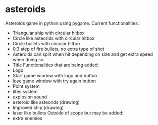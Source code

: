 # asteroids
Asteroids game in python using pygame.
Current functionalities:
- Triangular ship with circular hitbox
- Circle like asteorids with circular hitbox
- Circle bullets with circular hitbox
- 0.3 step of fire bullets, no extra type of shot
- Asteroids can split when hit depending on size and get extra speed when doing so
- Title
Functionalities that are being added:
- Logo
- Start game window with logo and button
- lose game window with try again button
- Point system
- lifes system
- explosion sound
- asteroid like asteorids (drawing)
- Improved ship (drawing)
- laser like bullets
Outside of scope but may be added:
- extra enemies 

